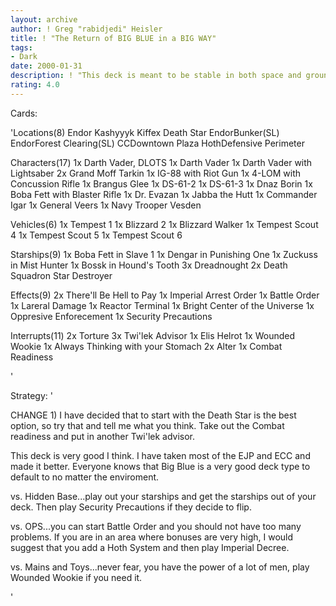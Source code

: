 ```yaml
---
layout: archive
author: ! Greg "rabidjedi" Heisler
title: ! "The Return of BIG BLUE in a BIG WAY"
tags:
- Dark
date: 2000-01-31
description: ! "This deck is meant to be stable in both space and ground power.  The theme of the deck is COME GET SOME"
rating: 4.0
---
```

Cards: 

'Locations(8)
Endor
Kashyyyk
Kiffex
Death Star
EndorBunker(SL)
EndorForest Clearing(SL)
CCDowntown Plaza
HothDefensive Perimeter

Characters(17)
1x Darth Vader, DLOTS
1x Darth Vader
1x Darth Vader with Lightsaber
2x Grand Moff Tarkin
1x IG-88 with Riot Gun
1x 4-LOM with Concussion Rifle
1x Brangus Glee
1x DS-61-2
1x DS-61-3
1x Dnaz Borin
1x Boba Fett with Blaster Rifle
1x Dr. Evazan
1x Jabba the Hutt
1x Commander Igar
1x General Veers
1x Navy Trooper Vesden

Vehicles(6)
1x Tempest 1
1x Blizzard 2
1x Blizzard Walker
1x Tempest Scout 4
1x Tempest Scout 5
1x Tempest Scout 6

Starships(9)
1x Boba Fett in Slave 1
1x Dengar in Punishing One
1x Zuckuss in Mist Hunter
1x Bossk in Hound's Tooth
3x Dreadnought
2x Death Squadron Star Destroyer

Effects(9)
2x There'll Be Hell to Pay
1x Imperial Arrest Order
1x Battle Order
1x Lareral Damage
1x Reactor Terminal
1x Bright Center of the Universe
1x Oppresive Enforecement
1x Security Precautions

Interrupts(11)
2x Torture
3x Twi'lek Advisor
1x Elis Helrot
1x Wounded Wookie
1x Always Thinking with your Stomach
2x Alter
1x Combat Readiness

'

Strategy: '

CHANGE 1)	I have decided that to start with the Death Star is the best option, so try that and tell me what you think.
Take out the Combat readiness and put in another Twi'lek advisor.

This deck is very good I think.  I have taken most of the EJP and ECC and made it better.  Everyone knows that Big Blue is a very good deck type to default to no matter the enviroment.

vs. Hidden Base...play out your starships and get the starships out of your deck.  Then play Security Precautions if they decide to flip.

vs. OPS...you can start Battle Order and you should not have too many problems.  If you are in an area where bonuses are very high, I would suggest that you add a Hoth System and then play Imperial Decree.

vs. Mains and Toys...never fear, you have the power of a lot of men, play Wounded Wookie if you need it.

'